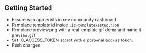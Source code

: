 ## Getting Started

- Ensure web app exists in dev community dashboard
- Remplace template id inside `.ic-template/setup.json`
- Remplace preview.png with a real template gif demo and name it `preview.gif`
- Set IC_ACCESS_TOKEN secret with a personal access token.
- Push changes